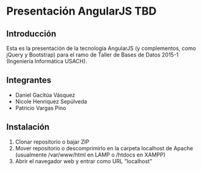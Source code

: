 # Presentación AngularJS TBD

## Introducción

Esta es la presentación de la tecnología AngularJS (y complementos, como jQuery y Bootstrap) para el ramo de Taller de Bases de Datos 2015-1 (Ingeniería Informática USACH).

## Integrantes

* Daniel Gacitúa Vásquez
* Nicole Henríquez Sepúlveda
* Patricio Vargas Pino

## Instalación

1. Clonar repositorio o bajar ZIP
2. Mover repositorio o descomprimirlo en la carpeta localhost de Apache (usualmente /var/www/html en LAMP o /htdocs en XAMPP)
3. Abrir el navegador web y entrar como URL "localhost"
